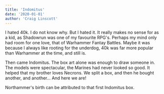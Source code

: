 ```yaml
---
title: 'Indomitus'
date: '2020-01-01'
author: 'Craig Linscott'
---
```


I hated 40k. I do not know why. But I hated it. It really makes no sense for as a kid, as Shadowrun was one of my favourite RPG's. Perhaps my mind only had room for one love, that of Warhammer Fantay Battles. Maybe it was because I always like rooting for the underdog, 40k was far more popular than Warhammer at the time, and still is.

Then came Indomitus. The box art alone was enough to draw someone in. The models were spectacular, the Marines had never looked so good. It helped that my brother loves Necrons. We split a box, and then he bought another, and another... And here we are!

Northammer's birth can be attributed to that first Indomitus box.